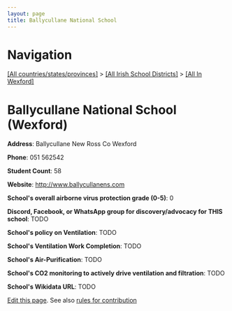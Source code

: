 ```yaml
---
layout: page
title: Ballycullane National School
---
```

# Navigation

[[All countries/states/provinces]](../../..) > [[All Irish School Districts]](../..) > [[All In Wexford]](..)

# Ballycullane National School (Wexford)

**Address**: Ballycullane New Ross Co Wexford

**Phone**: 051 562542

**Student Count**: 58

**Website**: <http://www.ballycullanens.com>

**School's overall airborne virus protection grade (0-5)**: 0

**Discord, Facebook, or WhatsApp group for discovery/advocacy for THIS school**: TODO

**School's policy on Ventilation**: TODO

**School's Ventilation Work Completion**: TODO

**School's Air-Purification**: TODO

**School's CO2 monitoring to actively drive ventilation and filtration**: TODO

**School's Wikidata URL**: TODO


[Edit this page](https://github.com/ventilate-schools/Ireland/edit/main/./Wexford/Ballycullane_National_School.md). See also [rules for contribution](../../../contribution-rules/)